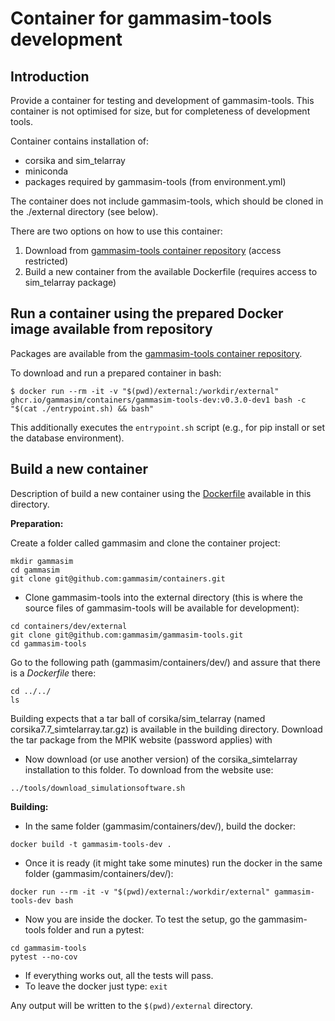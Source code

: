 # Container for gammasim-tools development

## Introduction

Provide a container for testing and development of gammasim-tools. This container is not optimised for size, but for completeness of development tools.

Container contains installation of:

- corsika and sim\_telarray
- miniconda
- packages required by gammasim-tools (from environment.yml)

The container does not include gammasim-tools, which should be cloned in the ./external directory (see below).

There are two options on how to use this container:

1. Download from [gammasim-tools container repository](https://github.com/gammasim/containers/pkgs/container/containers%2Fgammasim-tools-dev) (access restricted)
2. Build a new container from the available Dockerfile (requires access to sim\_telarray package)

## Run a container using the prepared Docker image available from repository

Packages are available from the [gammasim-tools container repository](https://github.com/gammasim/containers/pkgs/container/containers%2Fgammasim-tools-dev).

To download and run a prepared container in bash:

```
$ docker run --rm -it -v "$(pwd)/external:/workdir/external" ghcr.io/gammasim/containers/gammasim-tools-dev:v0.3.0-dev1 bash -c "$(cat ./entrypoint.sh) && bash"
```

This additionally executes the `entrypoint.sh` script (e.g., for pip install or set the database environment).

## Build a new container

Description of build a new container using the [Dockerfile](Dockerfile) available in this directory.

**Preparation:**

Create a folder called gammasim and clone the container project:
```
mkdir gammasim
cd gammasim
git clone git@github.com:gammasim/containers.git
```
- Clone gammasim-tools into the external directory (this is where the source files of gammasim-tools will be available for development):
```
cd containers/dev/external
git clone git@github.com:gammasim/gammasim-tools.git
cd gammasim-tools
```
Go to the following path (gammasim/containers/dev/) and assure that there is a *Dockerfile* there:
```
cd ../../
ls
```

Building expects that a tar ball of corsika/sim\_telarray (named corsika7.7\_simtelarray.tar.gz) is available in the building directory.
Download the tar package from the MPIK website (password applies) with
- Now download (or use another version) of the corsika_simtelarray installation to this folder. To download from the website use:

```
../tools/download_simulationsoftware.sh
```

**Building:**

- In the same folder (gammasim/containers/dev/), build the docker:
```
docker build -t gammasim-tools-dev .
```

- Once it is ready (it might take some minutes) run the docker in the same folder (gammasim/containers/dev/):
```
docker run --rm -it -v "$(pwd)/external:/workdir/external" gammasim-tools-dev bash
```
- Now you are inside the docker. To test the setup, go the gammasim-tools folder and run a pytest:
```
cd gammasim-tools
pytest --no-cov
```
- If everything works out, all the tests will pass.
- To leave the docker just type: `exit`

Any output will be written to the `$(pwd)/external` directory.
